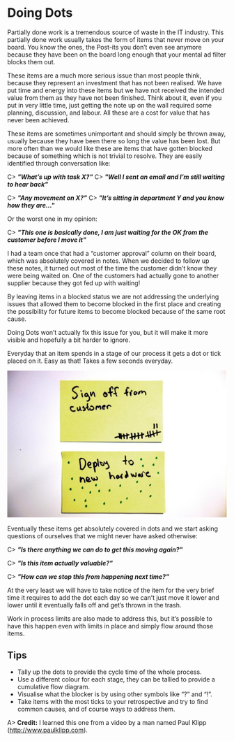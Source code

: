 # Doing Dots

Partially done work is a tremendous source of waste in the IT industry. This partially done work usually takes the form of items that never move on your board. You know the ones, the Post-its you don’t even see anymore because they have been on the board long enough that your mental ad filter blocks them out.

These items are a much more serious issue than most people think, because they represent an investment that has not been realised. We have put time and energy into these items but we have not received the intended value from them as they have not been finished. Think about it, even if you put in very little time, just getting the note up on the wall required some planning, discussion, and labour. All these are a cost for value that has never been achieved.

These items are sometimes unimportant and should simply be thrown away, usually because they have been there so long the value has been lost. But more often than we would like these are items that have gotten blocked because of something which is not trivial to resolve. They are easily identified through conversation like:

C> ***"What’s up with task X?"***
C> ***"Well I sent an email and I’m still waiting to hear back"***

C> ***"Any movement on X?"***
C> ***"It’s sitting in department Y and you know how they are…"***

Or the worst one in my opinion:

C> ***"This one is basically done, I am just waiting for the OK from the customer before I move it"***

I had a team once that had a “customer approval” column on their board, which was absolutely covered in notes. When we decided to follow up these notes, it turned out most of the time the customer didn’t know they were being waited on. One of the customers had actually gone to another supplier because they got fed up with waiting!

By leaving items in a blocked status we are not addressing the underlying issues that allowed them to become blocked in the first place and creating the possibility for future items to become blocked because of the same root cause.

Doing Dots won’t actually fix this issue for you, but it will make it more visible and hopefully a bit harder to ignore.

Everyday that an item spends in a stage of our process it gets a dot or tick placed on it. Easy as that! Takes a few seconds everyday.

![Two different styles of Doing Dots.](images/doing-dots.jpg)

Eventually these items get absolutely covered in dots and we start asking questions of ourselves that we might never have asked otherwise:

C> ***"Is there anything we can do to get this moving again?"***

C> ***"Is this item actually valuable?"***

C> ***"How can we stop this from happening next time?"***

At the very least we will have to take notice of the item for the very brief time it requires to add the dot each day so we can’t just move it lower and lower until it eventually falls off and get’s thrown in the trash.

Work in process limits are also made to address this, but it’s possible to have this happen even with limits in place and simply flow around those items.

## Tips
- Tally up the dots to provide the cycle time of the whole process.
- Use a different colour for each stage, they can be tallied to provide a cumulative flow diagram.
- Visualise what the blocker is by using other symbols like “?” and “!”.
- Take items with the most ticks to your retrospective and try to find common causes, and of course ways to address them.

A> **Credit:** I learned this one from a video by a man named Paul Klipp (<http://www.paulklipp.com>).

